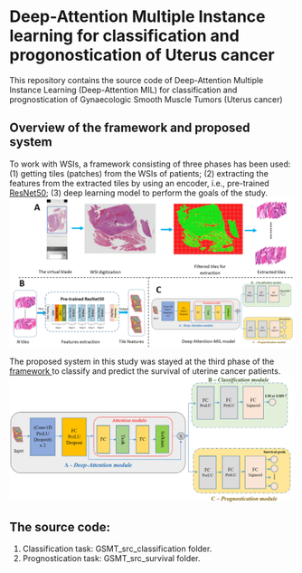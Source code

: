 # Deep-Attention Multiple Instance learning for classification and progonostication of Uterus cancer

This repository contains the source code of Deep-Attention Multiple Instance Learning (Deep-Attention MIL)
for classification and prognostication of Gynaecologic Smooth Muscle Tumors (Uterus cancer)

## Overview of the framework and proposed system
To work with WSIs, a framework consisting of three phases has been used: (1) getting tiles (patches) from the WSIs of patients; (2) extracting the features from the extracted tiles by using an encoder, i.e., pre-trained <a href="https://arxiv.org/abs/1512.03385" target="blank">ResNet50</a>; (3) deep learning model to perform the goals of the study. 
![overview](docs/framework.png)

The proposed system in this study was stayed at the third phase of the <a href = "https://inria.hal.science/hal-04235077/document" target = "blank">framework </a> to classify and predict the survival of uterine cancer patients.
![overview](docs/model.png)

## The source code:
1. Classification task: GSMT_src_classification folder.
2. Prognostication task: GSMT_src_survival folder.